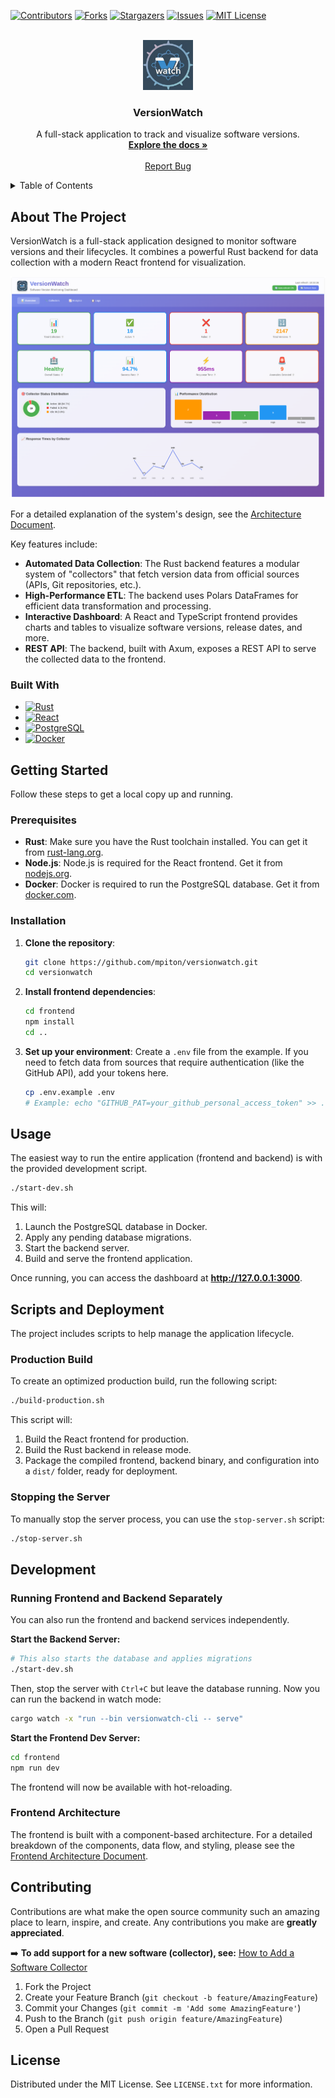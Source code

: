 <!-- PROJECT SHIELDS -->
[![Contributors][contributors-shield]][contributors-url]
[![Forks][forks-shield]][forks-url]
[![Stargazers][stars-shield]][stars-url]
[![Issues][issues-shield]][issues-url]
[![MIT License][license-shield]][license-url]

<!-- PROJECT LOGO -->
<br />
<div align="center">
  <a href="https://github.com/mpiton/versionwatch">
    <img src="images/logo.png" alt="Logo" width="80" height="80">
  </a>

<h3 align="center">VersionWatch</h3>

  <p align="center">
    A full-stack application to track and visualize software versions.
    <br />
    <a href="https://github.com/mpiton/versionwatch"><strong>Explore the docs »</strong></a>
    <br />
    <br />
    <a href="https://github.com/mpiton/versionwatch/issues">Report Bug</a>
  </p>
</div>

<!-- TABLE OF CONTENTS -->
<details>
  <summary>Table of Contents</summary>
  <ol>
    <li>
      <a href="#about-the-project">About The Project</a>
      <ul>
        <li><a href="#built-with">Built With</a></li>
      </ul>
    </li>
    <li>
      <a href="#getting-started">Getting Started</a>
      <ul>
        <li><a href="#prerequisites">Prerequisites</a></li>
        <li><a href="#installation">Installation</a></li>
      </ul>
    </li>
    <li><a href="#usage">Usage</a></li>
    <li><a href="#contributing">Contributing</a></li>
    <li><a href="#license">License</a></li>
  </ol>
</details>

<!-- ABOUT THE PROJECT -->
## About The Project

VersionWatch is a full-stack application designed to monitor software versions and their lifecycles. It combines a powerful Rust backend for data collection with a modern React frontend for visualization.

[![VersionWatch Dashboard Screenshot][product-screenshot]](images/demo.png)

For a detailed explanation of the system's design, see the [Architecture Document](ARCHITECTURE.md).

Key features include:
*   **Automated Data Collection**: The Rust backend features a modular system of "collectors" that fetch version data from official sources (APIs, Git repositories, etc.).
*   **High-Performance ETL**: The backend uses Polars DataFrames for efficient data transformation and processing.
*   **Interactive Dashboard**: A React and TypeScript frontend provides charts and tables to visualize software versions, release dates, and more.
*   **REST API**: The backend, built with Axum, exposes a REST API to serve the collected data to the frontend.

### Built With

*   [![Rust][Rust-shield]][Rust-url]
*   [![React][React-shield]][React-url]
*   [![PostgreSQL][PostgreSQL-shield]][PostgreSQL-url]
*   [![Docker][Docker-shield]][Docker-url]

<!-- GETTING STARTED -->
## Getting Started

Follow these steps to get a local copy up and running.

### Prerequisites

*   **Rust**: Make sure you have the Rust toolchain installed. You can get it from [rust-lang.org](https://www.rust-lang.org/tools/install).
*   **Node.js**: Node.js is required for the React frontend. Get it from [nodejs.org](https://nodejs.org/).
*   **Docker**: Docker is required to run the PostgreSQL database. Get it from [docker.com](https://www.docker.com/products/docker-desktop).

### Installation

1.  **Clone the repository**:
    ```sh
    git clone https://github.com/mpiton/versionwatch.git
    cd versionwatch
    ```
2.  **Install frontend dependencies**:
    ```sh
    cd frontend
    npm install
    cd ..
    ```
3.  **Set up your environment**:
    Create a `.env` file from the example. If you need to fetch data from sources that require authentication (like the GitHub API), add your tokens here.
    ```sh
    cp .env.example .env
    # Example: echo "GITHUB_PAT=your_github_personal_access_token" >> .env
    ```

## Usage

The easiest way to run the entire application (frontend and backend) is with the provided development script.

```sh
./start-dev.sh
```

This will:
1.  Launch the PostgreSQL database in Docker.
2.  Apply any pending database migrations.
3.  Start the backend server.
4.  Build and serve the frontend application.

Once running, you can access the dashboard at **http://127.0.0.1:3000**.

## Scripts and Deployment

The project includes scripts to help manage the application lifecycle.

### Production Build

To create an optimized production build, run the following script:
```sh
./build-production.sh
```
This script will:
1.  Build the React frontend for production.
2.  Build the Rust backend in release mode.
3.  Package the compiled frontend, backend binary, and configuration into a `dist/` folder, ready for deployment.

### Stopping the Server

To manually stop the server process, you can use the `stop-server.sh` script:
```sh
./stop-server.sh
```

## Development

### Running Frontend and Backend Separately

You can also run the frontend and backend services independently.

**Start the Backend Server:**
```sh
# This also starts the database and applies migrations
./start-dev.sh
```
Then, stop the server with `Ctrl+C` but leave the database running. Now you can run the backend in watch mode:
```sh
cargo watch -x "run --bin versionwatch-cli -- serve"
```

**Start the Frontend Dev Server:**
```sh
cd frontend
npm run dev
```
The frontend will now be available with hot-reloading.

### Frontend Architecture

The frontend is built with a component-based architecture. For a detailed breakdown of the components, data flow, and styling, please see the [Frontend Architecture Document](frontend/COMPONENTS.md).

## Contributing

Contributions are what make the open source community such an amazing place to learn, inspire, and create. Any contributions you make are **greatly appreciated**.

➡️ **To add support for a new software (collector), see:** [How to Add a Software Collector](docs/add_software_collector.md)

1.  Fork the Project
2.  Create your Feature Branch (`git checkout -b feature/AmazingFeature`)
3.  Commit your Changes (`git commit -m 'Add some AmazingFeature'`)
4.  Push to the Branch (`git push origin feature/AmazingFeature`)
5.  Open a Pull Request

<!-- LICENSE -->
## License

Distributed under the MIT License. See `LICENSE.txt` for more information.

<!-- MARKDOWN LINKS & IMAGES -->
[product-screenshot]: images/demo.png
[contributors-shield]: https://img.shields.io/github/contributors/mpiton/versionwatch.svg?style=for-the-badge
[contributors-url]: https://github.com/mpiton/versionwatch/graphs/contributors
[forks-shield]: https://img.shields.io/github/forks/mpiton/versionwatch.svg?style=for-the-badge
[forks-url]: https://github.com/mpiton/versionwatch/network/members
[stars-shield]: https://img.shields.io/github/stars/mpiton/versionwatch.svg?style=for-the-badge
[stars-url]: https://github.com/mpiton/versionwatch/stargazers
[issues-shield]: https://img.shields.io/github/issues/mpiton/versionwatch.svg?style=for-the-badge
[issues-url]: https://github.com/mpiton/versionwatch/issues
[license-shield]: https://img.shields.io/github/license/mpiton/versionwatch.svg?style=for-the-badge
[license-url]: https://github.com/mpiton/versionwatch/blob/master/LICENSE.txt
[Rust-shield]: https://img.shields.io/badge/Rust-000000?style=for-the-badge&logo=rust&logoColor=white
[Rust-url]: https://www.rust-lang.org/
[React-shield]: https://img.shields.io/badge/React-20232A?style=for-the-badge&logo=react&logoColor=61DAFB
[React-url]: https://reactjs.org/
[PostgreSQL-shield]: https://img.shields.io/badge/PostgreSQL-316192?style=for-the-badge&logo=postgresql&logoColor=white
[PostgreSQL-url]: https://www.postgresql.org/
[Docker-shield]: https://img.shields.io/badge/Docker-2496ED?style=for-the-badge&logo=docker&logoColor=white
[Docker-url]: https://www.docker.com/ 